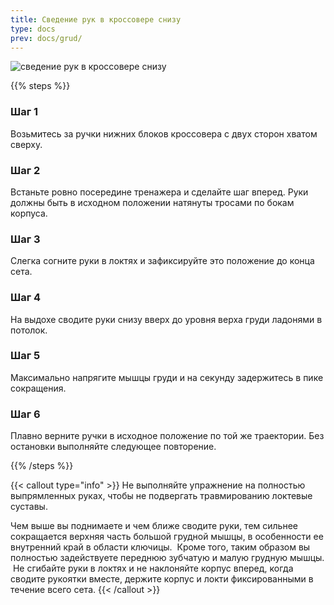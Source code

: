 ```yaml
---
title: Сведение рук в кроссовере снизу
type: docs
prev: docs/grud/
---
```

![сведение рук в кроссовере снизу](https://github.com/user-attachments/assets/09937a69-3904-44ad-9af8-c7e99021fcf9)

{{% steps %}}

### Шаг 1
Возьмитесь за ручки нижних блоков кроссовера с двух сторон хватом сверху.

### Шаг 2
Встаньте ровно посередине тренажера и сделайте шаг вперед.
Руки должны быть в исходном положении натянуты тросами по бокам корпуса.

### Шаг 3
Слегка согните руки в локтях и зафиксируйте это положение до конца сета.

### Шаг 4
На выдохе сводите руки снизу вверх до уровня верха груди ладонями в потолок.

### Шаг 5
Максимально напрягите мышцы груди и на секунду задержитесь в пике сокращения.

### Шаг 6
Плавно верните ручки в исходное положение по той же траектории.
Без остановки выполняйте следующее повторение.

{{% /steps %}}

{{< callout type="info" >}}
Не выполняйте упражнение на полностью выпрямленных руках, чтобы не подвергать травмированию локтевые суставы.

Чем выше вы поднимаете и чем ближе сводите руки, тем сильнее сокращается верхняя часть большой грудной мышцы, в особенности ее внутренний край в области ключицы.
﻿﻿
Кроме того, таким образом вы полностью задействуете переднюю зубчатую и малую грудную мышцы.
﻿﻿
Не сгибайте руки в локтях и не наклоняйте корпус вперед, когда сводите рукоятки вместе, держите корпус и локти фиксированными в течение всего сета.
{{< /callout >}}
